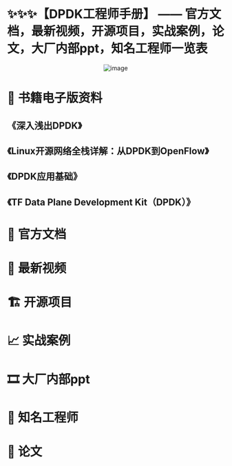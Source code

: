 # ✨✨✨【DPDK工程师手册】 —— 官方文档，最新视频，开源项目，实战案例，论文，大厂内部ppt，知名工程师一览表

<div  align=center>
 
![image](https://user-images.githubusercontent.com/87457873/130548465-5d217b0a-2d0d-4692-a13f-9aaebdaeceb5.png)

</div>

# 📕 书籍电子版资料

## 《深入浅出DPDK》
## 《Linux开源网络全栈详解：从DPDK到OpenFlow》
## 《DPDK应用基础》
## 《TF Data Plane Development Kit（DPDK）》


# 📜 官方文档

# 📀 最新视频

# 🏗 开源项目

# 📈 实战案例

# 🎞 大厂内部ppt

# 👷 知名工程师

# 📰 论文
